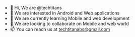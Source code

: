 - 👋 Hi, We are @techtitans
- 👀 We are interested in Android and Web applications
- 🌱 We are currently learning Mobile and web development
- 💞️ We are looking to collaborate on Mobile and web world
- 📫 You can reach us at techtitanabs@gmail.com

<!---
techtitanabs/techtitanabs is a ✨ special ✨ repository because its `README.md` (this file) appears on your GitHub profile.
You can click the Preview link to take a look at your changes.
--->
